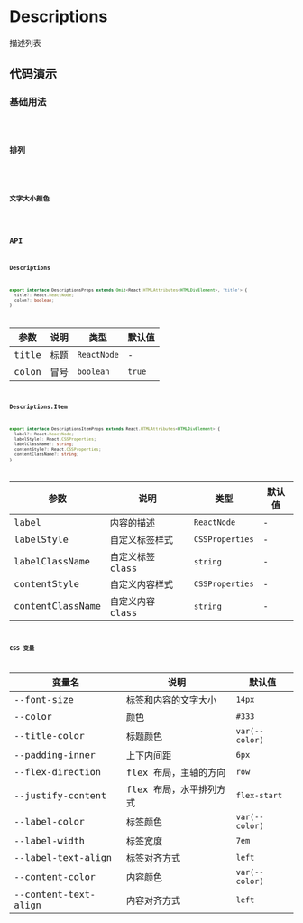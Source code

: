 # Descriptions

描述列表

## 代码演示

### 基础用法

<code src='./demos/basic.tsx' />

### 排列

<code src='./demos/justify.tsx' />

### 文字大小颜色

<code src='./demos/more.tsx' />

## API

### Descriptions

```typescript
export interface DescriptionsProps extends Omit<React.HTMLAttributes<HTMLDivElement>, 'title'> {
  title?: React.ReactNode;
  colon?: boolean;
}
```

| 参数  | 说明 | 类型        | 默认值 |
| ----- | ---- | ----------- | ------ |
| title | 标题 | `ReactNode` | -      |
| colon | 冒号 | `boolean`   | `true` |

### Descriptions.Item

```typescript
export interface DescriptionsItemProps extends React.HTMLAttributes<HTMLDivElement> {
  label?: React.ReactNode;
  labelStyle?: React.CSSProperties;
  labelClassName?: string;
  contentStyle?: React.CSSProperties;
  contentClassName?: string;
}
```

| 参数             | 说明             | 类型            | 默认值 |
| ---------------- | ---------------- | --------------- | ------ |
| label            | 内容的描述       | `ReactNode`     | -      |
| labelStyle       | 自定义标签样式   | `CSSProperties` | -      |
| labelClassName   | 自定义标签 class | `string`        | -      |
| contentStyle     | 自定义内容样式   | `CSSProperties` | -      |
| contentClassName | 自定义内容 class | `string`        | -      |

### CSS 变量

| 变量名               | 说明                    | 默认值         |
| -------------------- | ----------------------- | -------------- |
| --font-size          | 标签和内容的文字大小    | `14px`         |
| --color              | 颜色                    | `#333`         |
| --title-color        | 标题颜色                | `var(--color)` |
| --padding-inner      | 上下内间距              | `6px`          |
| --flex-direction     | flex 布局，主轴的方向   | `row`          |
| --justify-content    | flex 布局，水平排列方式 | `flex-start`   |
| --label-color        | 标签颜色                | `var(--color)` |
| --label-width        | 标签宽度                | `7em`          |
| --label-text-align   | 标签对齐方式            | `left`         |
| --content-color      | 内容颜色                | `var(--color)` |
| --content-text-align | 内容对齐方式            | `left`         |
